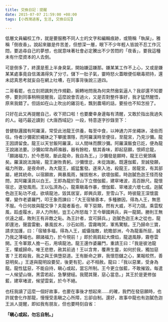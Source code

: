 ```yaml
---
title: 交換日記：提醒
date: 2015-07-07 21:59:00 +08:00
tags: [小西灣過客, 生活, 交換日記]

---
```


  
  
低層文員編校工作，就是要服務不同人士的文字和編輯痕跡，或簡稱「執屎」，雅稱「倒夜香」。說起來雖是件苦差，但想深一層，眼下不少年輕人皆說不忍工作沉悶，要追尋自己的夢想，也就意味著社會必定騰出不少苦悶的「夜香」，要我這種未有什麼資本的人去倒。  
  
可是倒多了，終還是惹上半身臭氣，開始嫌這嫌那。嫌某某工作不上心，又或是嫌某某處事竟自信滿滿得失了分寸。儲下一肚子氣，霎時怒火蓋眼便任瞋毒把持，還未認真思考就妄自在網上吐嘈，在同事背後說三道四。  
  
二哥看罷，也立刻把諷刺充作規勸，婉轉地問我為何突然傲氣逼人？我卻還不知要停，要到同事稍稍提醒我，這麼說會否過火，又是否對整件事好，我才猛然醒悟，原來我錯了。但話如在山上吹出的雞羽毛，飄到農場的話，要撿也不知怎撿了。  
  
只好在此又再提醒自己，收下把口啦！也要慶幸身邊每有清醒，又敢於指出我過失的人。碰巧最近讀到《大唐西域記》一段，特意逐字抄錄至下：  
  
 昔健馱邏國有阿羅漢，常受此池龍王供養，每至中食，以神通力并坐繩牀，凌些而往。侍者沙彌密於繩牀之下攀援潛隱，而阿羅漢時至便往，至龍宮，乃見沙彌。龍王因請留食。龍王以天甘飯阿羅漢，以人間味而饌沙彌。阿羅漢飯食已訖，便為龍王說諸法要。沙彌如常為師滌器，器有餘粒，駭其香味，即起惡願，恨師忿龍，「願諸福力，於今悉現，斷此龍命，我自為王。」沙彌發是願時，龍王已覺頭痛矣。羅漢說法誨喻，龍王謝咎責躬。沙彌懷忿，未從誨謝。既還伽藍，至誠發願，福力所致，是夜命終，為大龍王，威猛奮發。遂來入池，殺龍王，居龍宮，有其部屬，總其統命。以宿願故，興暴風雨，摧拔樹木，欲壞伽藍。時迦膩色迦王怪而發問，其阿羅漢具以白王。王即為龍於雪山下立僧伽藍，建窣堵波，高百餘尺。龍懷宿忿，遂發風雨。王以弘濟為心，龍乘瞋毒作暴，僧伽藍、窣堵波六壞七成。迦膩色迦王恥功不成，欲填龍池，毀其居室，即興兵眾，至雪山下。時彼龍王深懷震懼，變作老婆羅門，叩王象而諫曰：「大王宿殖善本，多種勝因，得為人王，無思不服。今日何故與龍交爭？夫龍者畜也，卑下惡類，然有大威，不可力競。乘雲馭風，蹈虛履水，非人力所制，豈王心所怒哉？王今舉國興兵，與一龍鬬。勝則王無伏遠之威，敗則王有非敵之恥。為王計者，宜可歸兵。」迦膩色迦王未之從也，龍即還池，聲震雷動，暴風拔木，沙石如雨，雲霧晦冥，軍馬驚駭。王乃歸命三寶，請求加護，曰：「宿殖多福，得為人王，威懾強敵，統贍部洲，今為龍畜所屈，誠乃我之薄福也。願諸福力，於今現前！」即於兩肩起大煙焰，龍退風靜，霧卷雲開。王令軍眾人擔一石，用填龍池。龍王還作婆羅門，重請王曰：「我是彼池龍王，懼威歸命。唯王悲愍，赦其前過！王以含育，覆燾生靈，如何於我，獨加惡害？王若殺我，我之與王俱墮惡道。王有斷命之罪，我懷怨讎之心，業報皎然，善惡明矣。」王遂與龍明設要契，後更有犯，必不相赦。龍曰：「我以惡業，受身為龍。龍性猛惡，不能自持，瞋心或起，當忘所制。王今更立伽藍，不敢摧毀。每遣一人候望山嶺，黑雲若起，急擊揵槌。我聞其聲，惡心當息。」其王於是更修伽藍，建窣堵波，候望雲氣，於今不絕。  
  
也枉我讀了這麼一個好故事，也要在事後才想起來……的確，我們在發惡願時，也許就會化作那龍，慢慢受恚瞋之心所障，忘卻自制。還好，故事中龍也有迦膩色迦王派人提醒，即如我有朋友，但也要時刻自省：  
  
**「瞋心或起，勿忘自制。」**  
  
  
